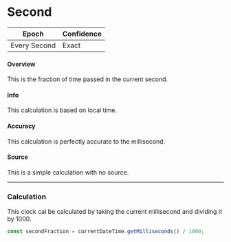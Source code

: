 # Second

| Epoch        | Confidence |
| ------------ | ---------- |
| Every Second | Exact      |

#### Overview

This is the fraction of time passed in the current second.

#### Info

This calculation is based on local time.

#### Accuracy

This calculation is perfectly accurate to the millisecond.

#### Source

This is a simple calculation with no source.

---

### Calculation

This clock cal be calculated by taking the current millisecond and dividing it by 1000.

```js
const secondFraction = currentDateTime.getMilliseconds() / 1000;
```
